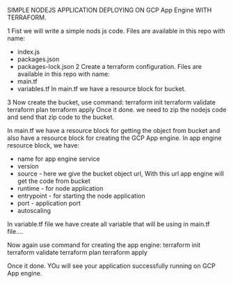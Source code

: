 SIMPLE NODEJS APPLICATION DEPLOYING ON GCP App Engine WITH TERRAFORM.

1 Fist we will write a simple nods js code. Files are available in this repo with name:
  - index.js
  - packages.json
  - packages-lock.json
2 Create a terraform configuration. Files are available in this repo with name:
  - main.tf
  - variables.tf
In main.tf we have a resource block for bucket. 

3 Now create the bucket, use command: 
  terraform init
  terraform validate
  terraform plan
  terraform apply 
Once it done. we need to zip the nodejs code and send that zip code to the bucket.

In main.tf we have a resource block for getting the object from bucket and also have a resource block for creating the GCP App engine. In app engine resource block, we have:
  - name for app engine service
  - version
  - source       - here we give the bucket object url, With this url app engine will get the code from bucket
  - runtime      - for node application
  - entrypoint   - for starting the node application
  - port         - application port 
  - autoscaling 

In variable.tf file we have create all variable that will be using in main.tf file....

Now again use command for creating the app engine:
 terraform init
 terraform validate
 terraform plan
 terraform apply
 
Once it done. YOu will see your application successfully running on GCP App engine. 
